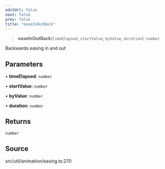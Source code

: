 ```yaml
---
editUrl: false
next: false
prev: false
title: "easeInOutBack"
---
```


> **easeInOutBack**(`timeElapsed`, `startValue`, `byValue`, `duration`): `number`

Backwards easing in and out

## Parameters

• **timeElapsed**: `number`

• **startValue**: `number`

• **byValue**: `number`

• **duration**: `number`

## Returns

`number`

## Source

src/util/animation/easing.ts:270
